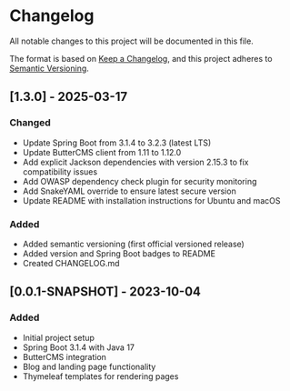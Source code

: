 # Changelog

All notable changes to this project will be documented in this file.

The format is based on [Keep a Changelog](https://keepachangelog.com/en/1.1.0/),
and this project adheres to [Semantic Versioning](https://semver.org/spec/v2.0.0.html).

## [1.3.0] - 2025-03-17

### Changed
- Update Spring Boot from 3.1.4 to 3.2.3 (latest LTS)
- Update ButterCMS client from 1.11 to 1.12.0
- Add explicit Jackson dependencies with version 2.15.3 to fix compatibility issues
- Add OWASP dependency check plugin for security monitoring
- Add SnakeYAML override to ensure latest secure version
- Update README with installation instructions for Ubuntu and macOS

### Added
- Added semantic versioning (first official versioned release)
- Added version and Spring Boot badges to README
- Created CHANGELOG.md

## [0.0.1-SNAPSHOT] - 2023-10-04

### Added
- Initial project setup
- Spring Boot 3.1.4 with Java 17
- ButterCMS integration
- Blog and landing page functionality
- Thymeleaf templates for rendering pages